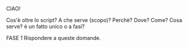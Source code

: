 CIAO!

Cos'è oltre lo script?
A che serve (scopo)?
Perchè?
Dove?
Come?
Cosa serve?
è un fatto unico o a fasi?

FASE 1
Rispondere a queste domande.